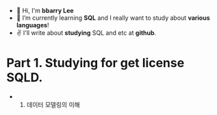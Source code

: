 - 👋 Hi, I'm **bbarry Lee**  
- 👀 I’m currently learning **SQL** and I really want to study about **various languages**!
- ✌ I'll write about **studying** SQL and etc at **github**.

# Part 1. Studying for get license SQLD.
+ 1. 데이터 모델링의 이해
